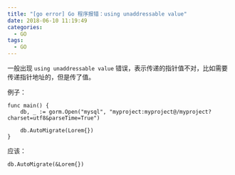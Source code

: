 ```yaml
---
title: "[go error] Go 程序报错：using unaddressable value"
date: 2018-06-10 11:19:49
categories:
  - GO
tags:
  - GO
---
```


一般出现 `using unaddressable value` 错误，表示传递的指针值不对，比如需要传递指针地址的，但是传了值。

例子：

```
func main() {
    db, _ := gorm.Open("mysql", "myproject:myproject@/myproject?charset=utf8&parseTime=True")

    db.AutoMigrate(Lorem{})
}
```

应该：

```
db.AutoMigrate(&Lorem{})
```
